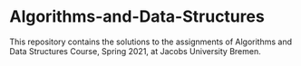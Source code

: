 # Algorithms-and-Data-Structures
 This repository contains the solutions to the assignments of Algorithms and Data Structures Course, Spring 2021, at Jacobs University Bremen.
